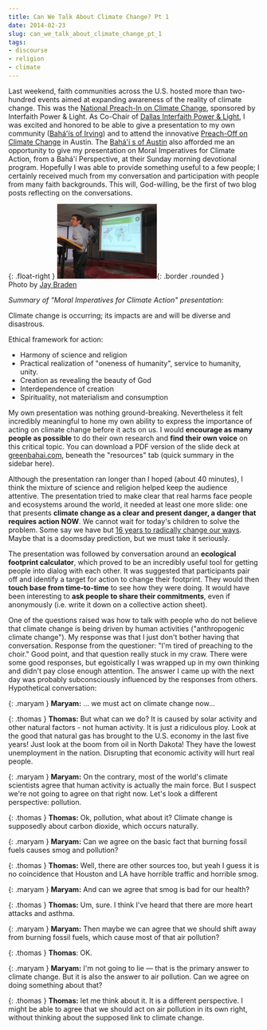 ```yaml
---
title: Can We Talk About Climate Change? Pt 1
date: 2014-02-23
slug: can_we_talk_about_climate_change_pt_1
tags:
- discourse
- religion
- climate
---
```


Last weekend, faith communities across the U.S. hosted more than two-hundred
events aimed at expanding awareness of the reality of climate change. This was
the [National Preach-In on Climate Change](http://www.preachin.org/),
sponsored by Interfaith Power &amp; Light. As Co-Chair of [Dallas Interfaith Power &amp; Light](http://www.dallasinterfaith.org),
I was excited and honored to be able to give a presentation to my own community
([Bah&aacute;'&iacute;s of Irving](http://www.irvingbahai.org/?)) and
to attend the innovative [Preach-Off
on Climate Change](http://txipl.org/content/youre-invited-austins-first-ever-preach-climate-change) in Austin. The [Bah&aacute;'&iacute; s of Austin](http://www.austinbahai.org) also
afforded me an opportunity to give my presentation on Moral Imperatives for
Climate Action, from a Bah&aacute;'&iacute; Perspective, at their Sunday morning
devotional program. Hopefully I was able to provide something useful to a few
people; I certainly received much from my conversation and participation with
people from many faith backgrounds. This will, God-willing, be the first of two
blog posts reflecting on the conversations.

<!-- truncate -->

{: .float-right }
![Stephen talking](/images/sf_Presenting_2014_02_16.jpg){: .border .rounded }<br>
Photo by [Jay Braden](https://www.jaybraden.net/)

_Summary of "Moral Imperatives for Climate Action" presentation:_

Climate change is occurring; its impacts are and will be diverse and disastrous.

Ethical framework for action:

* Harmony of science and religion
* Practical realization of "oneness of humanity", service to humanity, unity.
* Creation as revealing the beauty of God
* Interdependence of creation
* Spirituality, not materialism and consumption

My own presentation was nothing ground-breaking. Nevertheless it felt incredibly
meaningful to hone my own ability to express the importance of acting on climate
change before it acts on us. I would **encourage as many people as possible** to
do their own research and **find their own voice** on this critical topic. You
can download a PDF version of the slide deck at [greenbahai.com](http://www.greenbahai.com), beneath the "resources" tab
(quick summary in the sidebar here).

Although the presentation ran longer than I hoped (about 40 minutes), I think
the mixture of science and religion helped keep the audience attentive. The
presentation tried to make clear that real harms face people and ecosystems
around the world, it needed at least one more slide: one that presents **climate
change as a clear and present danger, a danger that requires action NOW**. We
cannot wait for today's children to solve the problem. Some say we have but [16
years to radically change our ways](http://www.theguardian.com/environment/earth-insight/2013/jul/10/james-hansen-fossil-fuels-runaway-global-warming). Maybe that is a doomsday prediction, but
we must take it seriously.

The presentation was followed by conversation around an **ecological footprint
calculator**, which proved to be an incredibly useful tool for getting people
into dialog with each other. It was suggested that participants pair off and
identify a target for action to change their footprint. They would then **touch
base from time-to-time** to see how they were doing. It would have been
interesting to **ask people to share their commitments**, even if anonymously
(i.e. write it down on a collective action sheet).

One of the questions raised was how to talk with people who do not believe that
climate change is being driven by human activities ("anthropogenic climate
change"). My response was that I just don't bother having that conversation.
Response from the questioner: "I'm tired of preaching to the choir." Good point,
and that question really stuck in my craw. There were some good responses, but
egoistically I was wrapped up in my own thinking and didn't pay close enough
attention. The answer I came up with the next day was probably subconsciously
influenced by the responses from others. Hypothetical conversation:

<style type="text/css">
.maryam { padding-left: 60px; background-image: url('/images/woman.png'); background-position: top left; background-repeat: no-repeat; min-height: 50px;}
.thomas { padding-right: 60px; background-image: url('/images/strawMan.png'); background-position: top right; background-repeat: no-repeat; min-height: 50px; }
</style>

{: .maryam }
**Maryam:** &hellip; we must act on climate change now&hellip;

{: .thomas }
**Thomas:** But what can we do? It is caused by solar activity and other natural factors - not human activity. It is just a ridiculous ploy. Look at the good that natural gas has brought to the U.S. economy in the last five years! Just look at the boom from oil in North Dakota! They have the lowest unemployment in the nation. Disrupting that economic activity will hurt real people.

{: .maryam }
**Maryam:** On the contrary, most of the world's climate scientists agree that human activity is actually the main force. But I suspect we're not going to agree on that right now. Let's look a different perspective: pollution.

{: .thomas }
**Thomas:** Ok, pollution, what about it? Climate change is supposedly about carbon dioxide, which occurs naturally.

{: .maryam }
**Maryam:** Can we agree on the basic fact that burning fossil fuels causes smog and pollution?

{: .thomas }
**Thomas:** Well, there are other sources too, but yeah I guess it is no coincidence that Houston and LA have horrible traffic and horrible smog.

{: .maryam }
**Maryam:** And can we agree that smog is bad for our health?

{: .thomas }
**Thomas:** Um, sure. I think I've heard that there are more heart attacks and asthma.

{: .maryam }
**Maryam:** Then maybe we can agree that we should shift away from burning fossil fuels, which cause most of that air pollution?

{: .thomas }
**Thomas**: OK.

{: .maryam }
**Maryam:** I'm not going to lie &mdash; that is the primary answer to climate change. But it is also the answer to air pollution. Can we agree on doing something about that?

{: .thomas }
**Thomas:** let me think about it. It is a different perspective. I might be able to agree that we should act on air pollution in its own right, without thinking about the supposed link to climate change.
